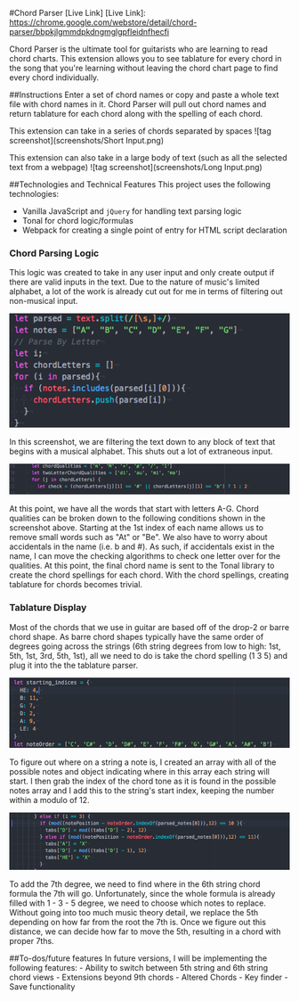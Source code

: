 #Chord Parser
[Live Link]
[Live Link]: https://chrome.google.com/webstore/detail/chord-parser/bbpkjlgmmdpkdngmglgpfleidnfhecfi				

Chord Parser is the ultimate tool for guitarists who are learning to read chord charts. This extension allows you to see tablature for every chord in the song that you're learning without leaving the chord chart page to find every chord individually.

##Instructions
  Enter a set of chord names or copy and paste a whole text file with chord names in it. Chord Parser will pull out chord names and return tablature for each chord along with the spelling of each chord.

  This extension can take in a series of chords separated by spaces
  ![tag screenshot](screenshots/Short Input.png)

  This extension can also take in a large body of text (such as all the selected text from a webpage)
  ![tag screenshot](screenshots/Long Input.png)


##Technologies and Technical Features
This project uses the following technologies:
- Vanilla JavaScript and `jQuery` for handling text parsing logic
- Tonal for chord logic/formulas
- Webpack for creating a single point of entry for HTML script declaration

### Chord Parsing Logic
  This logic was created to take in any user input and only create output if there are valid inputs in the text. Due to the nature of music's limited alphabet, a lot of the work is already cut out for me in terms of filtering out non-musical input.

  ![tag screenshot](screenshots/Musical_Alphabet.png)

  In this screenshot, we are filtering the text down to any block of text that begins with a musical alphabet. This shuts out a lot of extraneous input.

  ![tag screenshot](screenshots/Chord_Conditions.png)

  At this point, we have all the words that start with letters A-G. Chord qualities can be broken down to the following conditions shown in the screenshot above. Starting at the 1st index of each name allows us to remove small words such as "At" or "Be". We also have to worry about accidentals in the name (i.e. b and #). As such, if accidentals exist in the name, I can move the checking algorithms to check one letter over for the qualities. At this point, the final chord name is sent to the Tonal library to create the chord spellings for each chord. With the chord spellings, creating tablature for chords becomes trivial.



### Tablature Display
  Most of the chords that we use in guitar are based off of the drop-2 or barre chord shape. As barre chord shapes typically
  have the same order of degrees going across the strings (6th string degrees from low to high: 1st, 5th, 1st, 3rd, 5th, 1st), all we need to do is take the chord spelling (1 3 5) and plug it into the the tablature parser.

  ![tag screenshot](screenshots/String_Magic.png)

  To figure out where on a string a note is, I created an array with all of the possible notes and object indicating where in this array each string will start. I then grab the index of the chord tone as it is found in the possible notes array and I add this to the string's start index, keeping the number within a modulo of 12.


  ![tag screenshot](screenshots/7th_Degree_Parsing_Snippet.png)

  To add the 7th degree, we need to find where in the 6th string chord formula the 7th will go. Unfortunately, since the whole formula is already filled with 1 - 3 - 5 degree, we need to choose which notes to replace. Without going into too much music theory detail, we replace the 5th depending on how far from the root the 7th is. Once we figure out this distance, we can decide how far to move the 5th, resulting in a chord with proper 7ths.
  <!-- As is typical in guitar chord theory, we eschew the 5th degree and replace it with the 7th. To change the position of the 5th to the 7th, we only need to move the existing note down the string. However, some chords have b7ths, which will change the positions -->




##To-dos/future features
  In future versions, I will be implementing the following features:
    - Ability to switch between 5th string and 6th string chord views
    - Extensions beyond 9th chords
    - Altered Chords
    - Key finder
    - Save functionality
